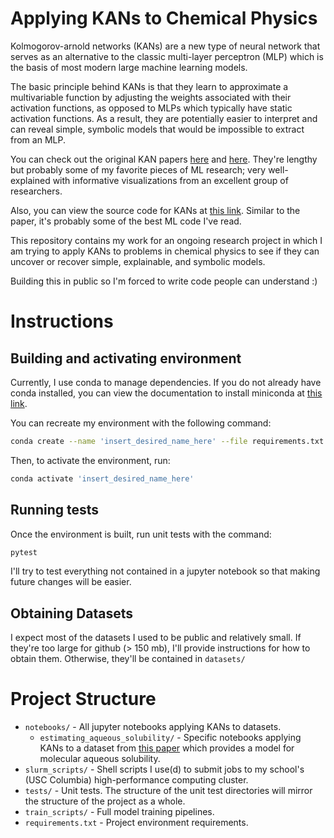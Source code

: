 # Applying KANs to Chemical Physics

Kolmogorov-arnold networks (KANs) are a new type of neural network that serves as an alternative to the classic multi-layer perceptron (MLP) which is the basis of most modern large machine learning models.

The basic principle behind KANs is that they learn to approximate a multivariable function by adjusting the weights associated with their activation functions, as opposed to MLPs which typically have static activation functions. As a result, they are potentially easier to interpret and can reveal simple, symbolic models that would be impossible to extract from an MLP.

You can check out the original KAN papers [here](https://arxiv.org/pdf/2404.19756) and [here](https://arxiv.org/pdf/2408.10205). They're lengthy but probably some of my favorite pieces of ML research; very well-explained with informative visualizations from an excellent group of researchers. 

Also, you can view the source code for KANs at [this link](https://github.com/KindXiaoming/pykan). Similar to the paper, it's probably some of the best ML code I've read.

This repository contains my work for an ongoing research project in which I am trying to apply KANs to problems in chemical physics to see if they can uncover or recover simple, explainable, and symbolic models.

Building this in public so I'm forced to write code people can understand \:)

# Instructions

## Building and activating environment

Currently, I use conda to manage dependencies. If you do not already have conda installed, you can view the documentation to install miniconda at [this link](https://docs.anaconda.com/miniconda/).

You can recreate my environment with the following command: 
```bash
conda create --name 'insert_desired_name_here' --file requirements.txt
```

Then, to activate the environment, run:

```bash
conda activate 'insert_desired_name_here'
```

## Running tests
Once the environment is built, run unit tests with the command:

```bash
pytest
```

I'll try to test everything not contained in a jupyter notebook so that making future changes will be easier.

## Obtaining Datasets

I expect most of the datasets I used to be public and relatively small. If they're too large for github (> 150 mb), I'll provide instructions for how to obtain them. Otherwise, they'll be contained in `datasets/`

# Project Structure

- `notebooks/` - All jupyter notebooks applying KANs to datasets.
  - `estimating_aqueous_solubility/` - Specific notebooks applying KANs to a dataset from [this paper](https://pubs-acs-org.pallas2.tcl.sc.edu/doi/10.1021/ci034243x) which provides a model for molecular aqueous solubility.
- `slurm_scripts/` - Shell scripts I use(d) to submit jobs to my school's (USC Columbia) high-performance computing cluster.
- `tests/` - Unit tests. The structure of the unit test directories will mirror the structure of the project as a whole.
- `train_scripts/` - Full model training pipelines.
- `requirements.txt` - Project environment requirements.
